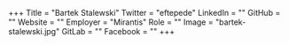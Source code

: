 +++
Title = "Bartek Stalewski"
Twitter = "eftepede"
LinkedIn = ""
GitHub = ""
Website = ""
Employer = "Mirantis"
Role = ""
Image = "bartek-stalewski.jpg"
GitLab = ""
Facebook = ""
+++
